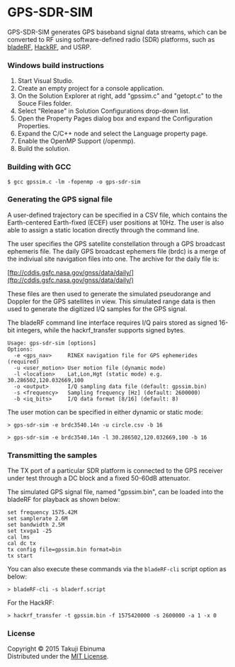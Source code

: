 # GPS-SDR-SIM

GPS-SDR-SIM generates GPS baseband signal data streams, which can be converted 
to RF using software-defined radio (SDR) platforms, such as 
[bladeRF](http://nuand.com/), [HackRF](https://github.com/mossmann/hackrf/wiki), and USRP.

### Windows build instructions

1. Start Visual Studio.
2. Create an empty project for a console application.
3. On the Solution Explorer at right, add "gpssim.c" and "getopt.c" to the Souce Files folder.
4. Select "Release" in Solution Configurations drop-down list.
5. Open the Property Pages dialog box and expand the Configuration Properties.
6. Expand the C/C++ node and select the Language property page.
7. Enable the OpenMP Support (/openmp).
8. Build the solution.

### Building with GCC

```
$ gcc gpssim.c -lm -fopenmp -o gps-sdr-sim
```

### Generating the GPS signal file

A user-defined trajectory can be specified in a CSV file, which contains 
the Earth-centered Earth-fixed (ECEF) user positions at 10Hz.
The user is also able to assign a static location directly through the command line.

The user specifies the GPS satellite constellation through a GPS broadcast 
ephemeris file. The daily GPS broadcast ephemers file (brdc) is a merge of the
indiviual site navigation files into one. The archive for the daily file is:

[ftp://cddis.gsfc.nasa.gov/gnss/data/daily/](ftp://cddis.gsfc.nasa.gov/gnss/data/daily/)

These files are then used to generate the simulated pseudorange and
Doppler for the GPS satellites in view. This simulated range data is 
then used to generate the digitized I/Q samples for the GPS signal.

The bladeRF command line interface requires I/Q pairs stored as signed 
16-bit integers, while the hackrf_transfer supports signed bytes.

```
Usage: gps-sdr-sim [options]
Options:
  -e <gps_nav>     RINEX navigation file for GPS ephemerides (required)
  -u <user_motion> User motion file (dynamic mode)
  -l <location>    Lat,Lon,Hgt (static mode) e.g. 30.286502,120.032669,100
  -o <output>      I/Q sampling data file (default: gpssim.bin)
  -s <frequency>   Sampling frequency [Hz] (default: 2600000)
  -b <iq_bits>     I/Q data format [8/16] (default: 8)
```

The user motion can be specified in either dynamic or static mode:

```
> gps-sdr-sim -e brdc3540.14n -u circle.csv -b 16
```

```
> gps-sdr-sim -e brdc3540.14n -l 30.286502,120.032669,100 -b 16
```

### Transmitting the samples

The TX port of a particular SDR platform is connected to the GPS receiver 
under test through a DC block and a fixed 50-60dB attenuator.

The simulated GPS signal file, named "gpssim.bin", can be loaded
into the bladeRF for playback as shown below:

```
set frequency 1575.42M
set samplerate 2.6M
set bandwidth 2.5M
set txvga1 -25
cal lms
cal dc tx
tx config file=gpssim.bin format=bin
tx start
```

You can also execute these commands via the `bladeRF-cli` script option as below:

```
> bladeRF-cli -s bladerf.script
```

For the HackRF:

```
> hackrf_transfer -t gpssim.bin -f 1575420000 -s 2600000 -a 1 -x 0
```

### License

Copyright &copy; 2015 Takuji Ebinuma  
Distributed under the [MIT License](http://www.opensource.org/licenses/mit-license.php).
